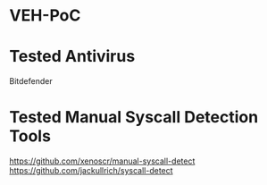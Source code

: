 # VEH-PoC


# Tested Antivirus
Bitdefender

# Tested Manual Syscall Detection Tools
https://github.com/xenoscr/manual-syscall-detect </br>
https://github.com/jackullrich/syscall-detect

